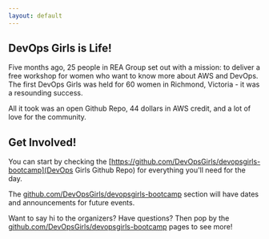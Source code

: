 ```yaml
---
layout: default
---
```


## DevOps Girls is Life!

Five months ago, 25 people in REA Group set out with a mission: to deliver a free workshop for women who want to know more about AWS and DevOps. The first DevOps Girls was held for 60 women in Richmond, Victoria - it was a resounding success.

All it took was an open Github Repo, 44 dollars in AWS credit, and a lot of love for the community.

## Get Involved!

You can start by checking the [https://github.com/DevOpsGirls/devopsgirls-bootcamp](DevOps Girls Github Repo) for everything you'll need for the day.

The [github.com/DevOpsGirls/devopsgirls-bootcamp](News) section will have dates and announcements for future events.

Want to say hi to the organizers? Have questions? Then pop by the [github.com/DevOpsGirls/devopsgirls-bootcamp](Contact) pages to see more!
